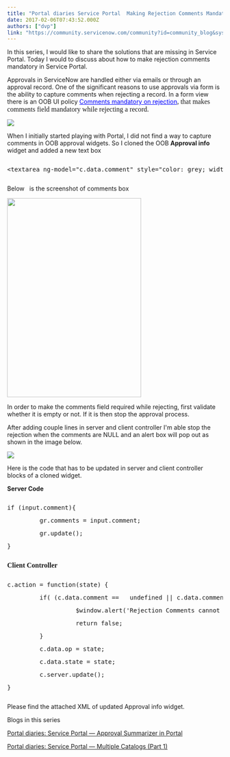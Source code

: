 ```yaml
---
title: "Portal diaries Service Portal  Making Rejection Comments Mandatory on Approval Record"
date: 2017-02-06T07:43:52.000Z
authors: ["dvp"]
link: "https://community.servicenow.com/community?id=community_blog&sys_id=228da669dbd0dbc01dcaf3231f9619f3"
---
```

<p>In this series, I would like to share the solutions that are missing in Service Portal. Today I would to discuss about how to make rejection comments mandatory in Service Portal.</p><p></p><p>Approvals in ServiceNow are handled either via emails or through an approval record. One of the significant reasons to use approvals via form is the ability to capture comments when rejecting a record. In a form view there is an OOB UI policy <span style="color: #0000ff; text-decoration: underline;">Comments mandatory on rejection</span><span style="font-size: 12pt; font-family: Calibri;">, that makes comments field mandatory while rejecting a record.</span></p><p></p><p><span style="font-size: 12pt; font-family: Calibri;"><img   class="image-1 jive-image" src="ab81f886db189304b322f4621f96199e.iix" style="max-height: 900px; max-width: 1200px;"/></span></p><p>When I initially started playing with Portal, I did not find a way to capture comments in OOB approval widgets. So I cloned the OOB <strong>Approval info</strong> widget and added a new text box</p><pre __default_attr="javascript" __jive_macro_name="code" class="jive_macro_code _jivemacro_uid_14863421467371240 jive_text_macro" data-renderedposition="271_8_1192_16" jivemacro_uid="_14863421467371240"><p>&lt;textarea ng-model="c.data.comment" style="color: grey; width: 100%; margin-top: .5em;" placeholder="Rejection Comments" class="form-control" rows="5"&gt;&lt;/textarea&gt;</p></pre><p></p><p>Below   is the screenshot of comments box</p><p><img   class="image-2 jive-image" height="465" src="ee49d002db185304b322f4621f9619bf.iix" style="max-height: 900px; max-width: 1200px;" width="313"/></p><p></p><p>In order to make the comments field required while rejecting, first validate whether it is empty or not. If it is then stop the approval process.</p><p>After adding couple lines in server and client controller I'm able stop the rejection when the comments are NULL and an alert box will pop out as shown in the image below.</p><p><img   class="image-3 jive-image" src="7f2e377ddbd4d3041dcaf3231f9619ff.iix" style="max-height: 900px; max-width: 1200px;"/></p><p></p><p>Here is the code that has to be updated in server and client controller blocks of a cloned widget.</p><p></p><p><strong>Server Code</strong></p><p></p><pre __default_attr="javascript" __jive_macro_name="code" class="jive_macro_code jive_text_macro _jivemacro_uid_14863422448085887" data-renderedposition="1349_8_1192_64" jivemacro_uid="_14863422448085887"><p>if (input.comment){</p><p><span lang="FR">         gr.comments = input.comment;</span></p><p>         gr.update();</p><p>}</p></pre><p></p><p><span style="; font-size: 12pt; font-family: Calibri;"><strong>Client Controller</strong></span></p><p></p><pre __default_attr="javascript" __jive_macro_name="code" class="jive_macro_code _jivemacro_uid_14863423296864676 jive_text_macro" data-renderedposition="1479_8_1192_176" jivemacro_uid="_14863423296864676"><p>c.action = function(state) {</p><p></p><p>         if( (c.data.comment ==   undefined || c.data.comment ==   '' )&amp;&amp; state == 'rejected'){</p><p>                   $window.alert('Rejection Comments cannot be empty');</p><p>                   return false;</p><p></p><p>         }</p><p>         c.data.op = state;</p><p>         c.data.state = state;</p><p>         c.server.update();</p><p>}</p></pre><p></p><p></p><p></p><p>Please find the attached XML of updated Approval info widget.</p><p></p><p></p><p>Blogs in this series</p><p><a title="Portal diaries: Service Portal — Approval Summarizer in Portal" __default_attr="6416" __jive_macro_name="blogpost" class="jive_macro jive_macro_blogpost" data-orig-content="Portal diaries: Service Portal — Approval Summarizer in Portal" data-renderedposition="1804_8_407_16" href="/community?id=community_blog&sys_id=ac4daee5dbd0dbc01dcaf3231f96193b">Portal diaries: Service Portal — Approval Summarizer in Portal</a></p><p><a title="Portal diaries: Service Portal — Multiple Catalogs (Part 1)" __default_attr="6616" __jive_macro_name="blogpost" class="jive_macro jive_macro_blogpost" data-orig-content="Portal diaries: Service Portal — Multiple Catalogs (Part 1)" data-renderedposition="1825_8_375_16" href="/community?id=community_blog&sys_id=8e5da629dbd0dbc01dcaf3231f961907">Portal diaries: Service Portal — Multiple Catalogs (Part 1)</a> </p>